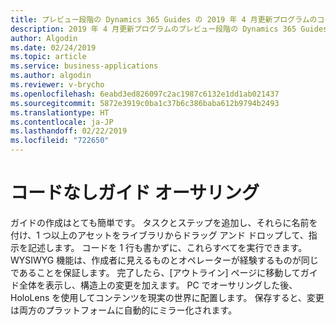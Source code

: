 ```yaml
---
title: プレビュー段階の Dynamics 365 Guides の 2019 年 4 月更新プログラムのコードなしオーサリング機能
description: 2019 年 4 月更新プログラムのプレビュー段階の Dynamics 365 Guides では、WYSIWYG コードなしオーサリング機能が提供されます。 タスクとステップを追加し、ライブラリからアセットをドラッグしてガイドを作成します。
author: Algodin
ms.date: 02/24/2019
ms.topic: article
ms.service: business-applications
ms.author: algodin
ms.reviewer: v-brycho
ms.openlocfilehash: 6eabd3ed826097c2ac1987c6132e1dd1ab021437
ms.sourcegitcommit: 5872e3919c0ba1c37b6c386baba612b9794b2493
ms.translationtype: HT
ms.contentlocale: ja-JP
ms.lasthandoff: 02/22/2019
ms.locfileid: "722650"
---
```

# <a name="no-code-guide-authoring"></a>コードなしガイド オーサリング

ガイドの作成はとても簡単です。 タスクとステップを追加し、それらに名前を付け、1 つ以上のアセットをライブラリからドラッグ アンド ドロップして、指示を記述します。 コードを 1 行も書かずに、これらすべてを実行できます。 WYSIWYG 機能は、作成者に見えるものとオペレーターが経験するものが同じであることを保証します。 完了したら、[アウトライン] ページに移動してガイド全体を表示し、構造上の変更を加えます。
PC でオーサリングした後、HoloLens を使用してコンテンツを現実の世界に配置します。 保存すると、変更は両方のプラットフォームに自動的にミラー化されます。
